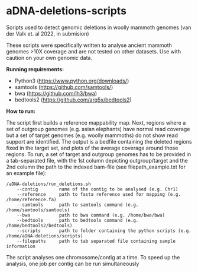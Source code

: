 # aDNA-deletions-scripts
Scripts used to detect genomic deletions in woolly mammoth genomes (van der Valk et. al 2022, in submision)

These scripts were specifically written to analyse ancient mammoth genomes >10X coverage and are not tested on other datasets. Use with caution on your own genomic data.

**Running requirements:**
  - Python3 (https://www.python.org/downloads/)
  - samtools (https://github.com/samtools/)
  - bwa (https://github.com/lh3/bwa)
  - bedtools2 (https://github.com/arq5x/bedtools2)

**How to run:**

The script first builds a reference mappability map. Next, regions where a set of outgroup genomes (e.g. asian elephants) have normal read coverage but a set of target genomes (e.g. woolly mammoths) do not show read support are identified. The output is a bedfile containing the deleted regions fixed in the target set, and plots of the average coverage around those regions. To run, a set of target and outgroup genomes has to be provided in a tab-separated file, with the 1st column depicting outgroup/target and the 2nd column the path to the indexed bam-file (see filepath_example.txt for an example file):

```
/aDNA-deletions/run_deletions.sh
    --contig        name of the contig to be analysed (e.g. Chr1)
    --reference     path to fasta reference used for mapping (e.g. /home/reference.fa)
    --samtools      path to samtools command (e.g. /home/samtools/samtools)
    --bwa           path to bwa command (e.g. /home/bwa/bwa)
    --bedtools      path to bedtools command (e.g. /home/bedtools2/bedtools)
    --scripts       path to folder containing the python scripts (e.g. /home/aDNA-deletions/scripts)
    --filepaths     path to tab separated file containing sample information
  ```
  
  The script analyses one chromosome/contig at a time. To speed up the analysis, one job per contig can be run simultaneously
